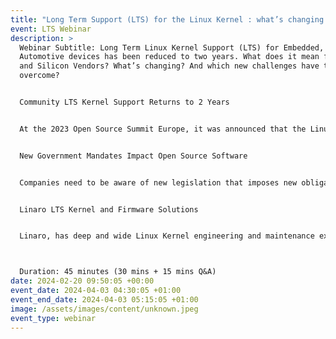 ```yaml
---
title: "Long Term Support (LTS) for the Linux Kernel : what’s changing now? "
event: LTS Webinar
description: >
  Webinar Subtitle: Long Term Linux Kernel Support (LTS) for Embedded, Edge and
  Automotive devices has been reduced to two years. What does it mean for ODMs
  and Silicon Vendors? What’s changing? And which new challenges have to be
  overcome?


  Community LTS Kernel Support Returns to 2 Years 


  At the 2023 Open Source Summit Europe, it was announced that the Linux Kernel will return to two years of LTS support by the community. What does this mean for ODMs, Silicon Vendors and solution providers who ship the Linux Kernel in product and had been expecting six years of support?


  New Government Mandates Impact Open Source Software


  Companies need to be aware of new legislation that imposes new obligations on their products. The E.U. Ecodesign Mandate, the E.U. Cyber Resilience Act (CRA), the US Patch Act and others are all advancing a common theme, products must have timely software updates, the latest security fixes must be available and OS updates must be made for extended periods of time. How can companies economically meet these requirements?


  Linaro LTS Kernel and Firmware Solutions


  Linaro, has deep and wide Linux Kernel engineering and maintenance expertise. Join Tom Gall (Director Vertical Technologies), Dan Carpenter (LTS Lead Architect) and Bill Fletcher (Solutions Director) as they explore the issues, and lay out how Silicon Vendors, ODMs and other organisations operating in the Arm ecosystem can successfully satisfy customer needs, meet government mandates and achieve their organisational requirements for a high quality Linux Kernel, U-Boot, Trusted Firmware A and OPTEE in support of their product goals.



  Duration: 45 minutes (30 mins + 15 mins Q&A)
date: 2024-02-20 09:50:05 +00:00
event_date: 2024-04-03 04:30:05 +01:00
event_end_date: 2024-04-03 05:15:05 +01:00
image: /assets/images/content/unknown.jpeg
event_type: webinar
---
```

